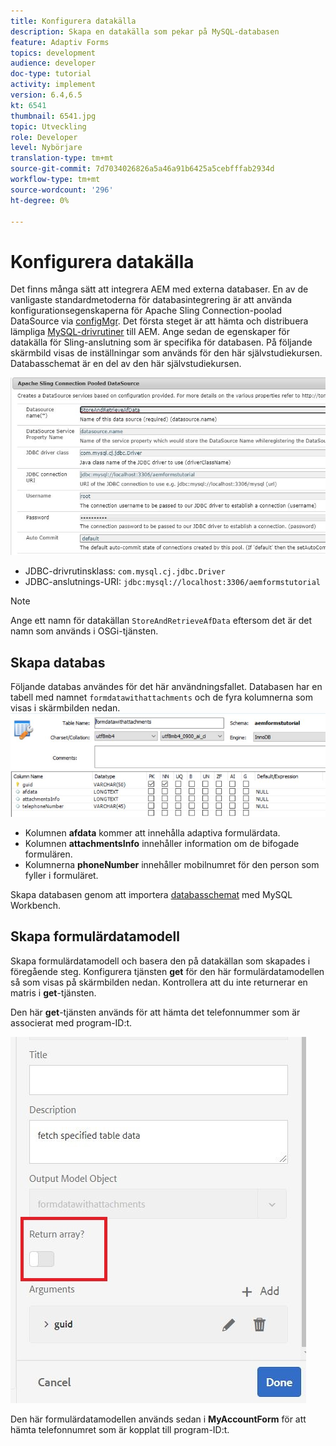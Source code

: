 ```yaml
---
title: Konfigurera datakälla
description: Skapa en datakälla som pekar på MySQL-databasen
feature: Adaptiv Forms
topics: development
audience: developer
doc-type: tutorial
activity: implement
version: 6.4,6.5
kt: 6541
thumbnail: 6541.jpg
topic: Utveckling
role: Developer
level: Nybörjare
translation-type: tm+mt
source-git-commit: 7d7034026826a5a46a91b6425a5cebfffab2934d
workflow-type: tm+mt
source-wordcount: '296'
ht-degree: 0%

---
```



# Konfigurera datakälla

Det finns många sätt att integrera AEM med externa databaser. En av de vanligaste standardmetoderna för databasintegrering är att använda konfigurationsegenskaperna för Apache Sling Connection-poolad DataSource via [configMgr](http://localhost:4502/system/console/configMgr).
Det första steget är att hämta och distribuera lämpliga [MySQL-drivrutiner](https://mvnrepository.com/artifact/mysql/mysql-connector-java) till AEM.
Ange sedan de egenskaper för datakälla för Sling-anslutning som är specifika för databasen. På följande skärmbild visas de inställningar som används för den här självstudiekursen. Databasschemat är en del av den här självstudiekursen.

![datakälla](assets/data-source.JPG)


* JDBC-drivrutinsklass: `com.mysql.cj.jdbc.Driver`
* JDBC-anslutnings-URI: `jdbc:mysql://localhost:3306/aemformstutorial`

>[!NOTE]
>Ange ett namn för datakällan `StoreAndRetrieveAfData` eftersom det är det namn som används i OSGi-tjänsten.


## Skapa databas


Följande databas användes för det här användningsfallet. Databasen har en tabell med namnet `formdatawithattachments` och de fyra kolumnerna som visas i skärmbilden nedan.
![databas](assets/table-schema.JPG)

* Kolumnen **afdata** kommer att innehålla adaptiva formulärdata.
* Kolumnen **attachmentsInfo** innehåller information om de bifogade formulären.
* Kolumnerna **phoneNumber** innehåller mobilnumret för den person som fyller i formuläret.

Skapa databasen genom att importera [databasschemat](assets/data-base-schema.sql)
med MySQL Workbench.

## Skapa formulärdatamodell

Skapa formulärdatamodell och basera den på datakällan som skapades i föregående steg.
Konfigurera tjänsten **get** för den här formulärdatamodellen så som visas på skärmbilden nedan.
Kontrollera att du inte returnerar en matris i **get**-tjänsten.

Den här **get**-tjänsten används för att hämta det telefonnummer som är associerat med program-ID:t.

![get-service](assets/get-service.JPG)

Den här formulärdatamodellen används sedan i **MyAccountForm** för att hämta telefonnumret som är kopplat till program-ID:t.
